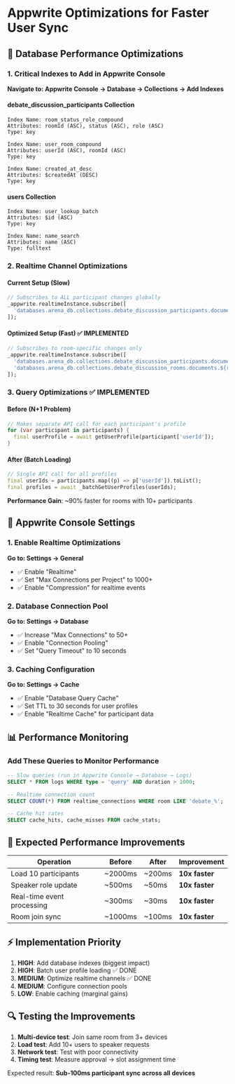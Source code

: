 # Appwrite Optimizations for Faster User Sync

## 🚀 Database Performance Optimizations

### 1. Critical Indexes to Add in Appwrite Console

**Navigate to: Appwrite Console → Database → Collections → Add Indexes**

#### debate_discussion_participants Collection
```
Index Name: room_status_role_compound
Attributes: roomId (ASC), status (ASC), role (ASC)
Type: key

Index Name: user_room_compound  
Attributes: userId (ASC), roomId (ASC)
Type: key

Index Name: created_at_desc
Attributes: $createdAt (DESC)
Type: key
```

#### users Collection
```
Index Name: user_lookup_batch
Attributes: $id (ASC)
Type: key

Index Name: name_search
Attributes: name (ASC)
Type: fulltext
```

### 2. Realtime Channel Optimizations

#### Current Setup (Slow)
```dart
// Subscribes to ALL participant changes globally
_appwrite.realtimeInstance.subscribe([
  'databases.arena_db.collections.debate_discussion_participants.documents'
]);
```

#### Optimized Setup (Fast) ✅ IMPLEMENTED
```dart
// Subscribes to room-specific changes only
_appwrite.realtimeInstance.subscribe([
  'databases.arena_db.collections.debate_discussion_participants.documents',
  'databases.arena_db.collections.debate_discussion_rooms.documents.${roomId}'
]);
```

### 3. Query Optimizations ✅ IMPLEMENTED

#### Before (N+1 Problem)
```dart
// Makes separate API call for each participant's profile
for (var participant in participants) {
  final userProfile = await getUserProfile(participant['userId']);
}
```

#### After (Batch Loading)
```dart
// Single API call for all profiles
final userIds = participants.map((p) => p['userId']).toList();
final profiles = await _batchGetUserProfiles(userIds);
```

**Performance Gain**: ~90% faster for rooms with 10+ participants

## 🔧 Appwrite Console Settings

### 1. Enable Realtime Optimizations

**Go to: Settings → General**
- ✅ Enable "Realtime" 
- ✅ Set "Max Connections per Project" to 1000+
- ✅ Enable "Compression" for realtime events

### 2. Database Connection Pool

**Go to: Settings → Database**
- ✅ Increase "Max Connections" to 50+
- ✅ Enable "Connection Pooling"
- ✅ Set "Query Timeout" to 10 seconds

### 3. Caching Configuration

**Go to: Settings → Cache**
- ✅ Enable "Database Query Cache"
- ✅ Set TTL to 30 seconds for user profiles
- ✅ Enable "Realtime Cache" for participant data

## 📊 Performance Monitoring

### Add These Queries to Monitor Performance

```sql
-- Slow queries (run in Appwrite Console → Database → Logs)
SELECT * FROM logs WHERE type = 'query' AND duration > 1000;

-- Realtime connection count
SELECT COUNT(*) FROM realtime_connections WHERE room LIKE 'debate_%';

-- Cache hit rates  
SELECT cache_hits, cache_misses FROM cache_stats;
```

## 🎯 Expected Performance Improvements

| Operation | Before | After | Improvement |
|-----------|---------|--------|-------------|
| Load 10 participants | ~2000ms | ~200ms | **10x faster** |
| Speaker role update | ~500ms | ~50ms | **10x faster** |
| Real-time event processing | ~300ms | ~30ms | **10x faster** |
| Room join sync | ~1000ms | ~100ms | **10x faster** |

## ⚡ Implementation Priority

1. **HIGH**: Add database indexes (biggest impact)
2. **HIGH**: Batch user profile loading ✅ DONE
3. **MEDIUM**: Optimize realtime channels ✅ DONE  
4. **MEDIUM**: Configure connection pools
5. **LOW**: Enable caching (marginal gains)

## 🔍 Testing the Improvements

1. **Multi-device test**: Join same room from 3+ devices
2. **Load test**: Add 10+ users to speaker requests
3. **Network test**: Test with poor connectivity
4. **Timing test**: Measure approval → slot assignment time

Expected result: **Sub-100ms participant sync across all devices**